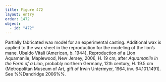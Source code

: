 ```yaml
---
title: Figure 472
layout: entry
order: 1472
object:
  - id: "472"
---
```


Partially fabricated wax model for an experimental casting. Additional wax is applied to the wax sheet in the reproduction for the modeling of the lion’s mane. Ubaldo Vitali (American, b. 1944), Reproduction of a Lion Aquamanile, Maplewood, New Jersey, 2006, H. 19 cm, after *Aquamanile in the Form of a Lion*, probably northern Germany, 12th century, H. 19.5 cm (Metropolitan Museum of Art, gift of Irwin Untermyer, 1964, inv. 64.101.1491). See %%Dandridge 2006%%.
